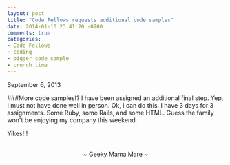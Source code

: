```yaml
---
layout: post
title: "Code Fellows requests additional code samples"
date: 2014-01-10 23:41:20 -0700
comments: true
categories:
- Code Fellows
- coding
- bigger code sample
- crunch time
---
```

September 6, 2013

###More code samples!?
I have been assigned an additional final step.  Yep, I must not have done well in person.  Ok, I can do this.  I have 3 days for 3 assignments.  Some Ruby, some Rails, and some HTML.  Guess the family won't be enjoying my company this weekend.

Yikes!!!

<br>
<center>~ Geeky Mama Mare ~</center>
